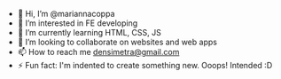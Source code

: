 - 👋 Hi, I’m @mariannacoppa
- 👀 I’m interested in FE developing
- 🌱 I’m currently learning HTML, CSS, JS
- 💞️ I’m looking to collaborate on websites and web apps
- 📫 How to reach me densimetra@gmail.com
- ⚡ Fun fact: I'm indented to create something new. Ooops! Intended :D

<!---
st3n3lla/st3n3lla is a ✨ special ✨ repository because its `README.md` (this file) appears on your GitHub profile.
You can click the Preview link to take a look at your changes.
--->
